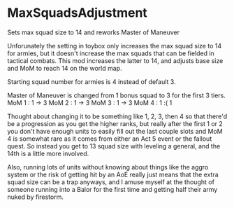 # MaxSquadsAdjustment
Sets max squad size to 14 and reworks Master of Maneuver

Unforunately the setting in toybox only increases the max squad size to 14 for armies, but it doesn't increase the max squads that can be fielded in tactical combats. This mod increases the latter to 14, and adjusts base size and MoM to reach 14 on the world map.

Starting squad number for armies is 4 instead of default 3.

Master of Maneuver is changed from 1 bonus squad to 3 for the first 3 tiers.
MoM 1 : 1 -> 3
MoM 2 : 1 -> 3
MoM 3 : 1 -> 3
MoM 4 : 1 :( 1

Thought about changing it to be something like 1, 2, 3, then 4 so that there'd be a progression as you get the higher ranks, but really after the first 1 or 2 you don't have enough units to easily fill out the last couple slots and MoM 4 is somewhat rare as it comes from either an Act 5 event or the fallout quest. So instead you get to 13 squad size with leveling a general, and the 14th is a little more involved.

Also, running lots of units without knowing about things like the aggro system or the risk of getting hit by an AoE really just means that the extra squad size can be a trap anyways, and I amuse myself at the thought of someone running into a Balor for the first time and getting half their army nuked by firestorm.
